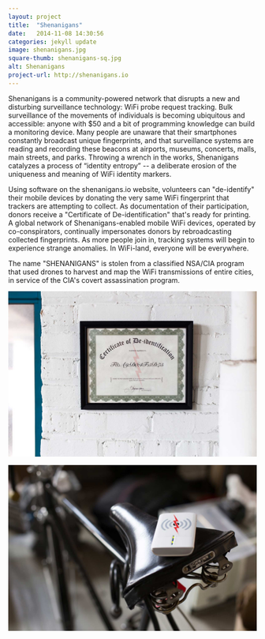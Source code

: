 ```yaml
---
layout: project
title:  "Shenanigans"
date:   2014-11-08 14:30:56
categories: jekyll update
image: shenanigans.jpg
square-thumb: shenanigans-sq.jpg
alt: Shenanigans
project-url: http://shenanigans.io
---
```


Shenanigans is a community-powered network that disrupts a new and disturbing surveillance technology: WiFi probe request tracking. Bulk surveillance of the movements of individuals is becoming ubiquitous and accessible: anyone with $50 and a bit of programming knowledge can build a monitoring device. Many people are unaware that their smartphones constantly broadcast unique fingerprints, and that surveillance systems are reading and recording these beacons at airports, museums, concerts, malls, main streets, and parks. Throwing a wrench in the works, Shenanigans catalyzes a process of “identity entropy” -- a deliberate erosion of the uniqueness and meaning of WiFi identity markers.

Using software on the shenanigans.io website, volunteers can "de-identify" their mobile devices by donating the very same WiFi fingerprint that trackers are attempting to collect. As documentation of their participation, donors receive a "Certificate of De-identification" that's ready for printing. A global network of Shenanigans-enabled mobile WiFi devices, operated by co-conspirators, continually impersonates donors by rebroadcasting collected fingerprints. As more people join in, tracking systems will begin to experience strange anomalies. In WiFi-land, everyone will be everywhere.

The name "SHENANIGANS" is stolen from a classified NSA/CIA program that used drones to harvest and map the WiFi transmissions of entire cities, in service of the CIA's covert assassination program.


![Cert](/img/large/cert.jpg)

![Bike](/img/large/bike.jpg)
